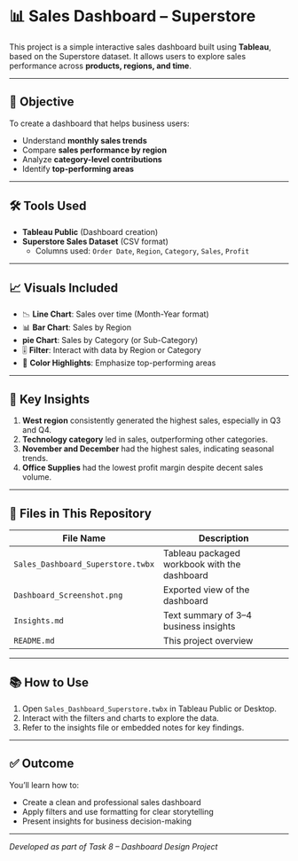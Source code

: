 # 📊 Sales Dashboard – Superstore

This project is a simple interactive sales dashboard built using **Tableau**, based on the Superstore dataset. It allows users to explore sales performance across **products, regions, and time**.

---

## 🚀 Objective

To create a dashboard that helps business users:
- Understand **monthly sales trends**
- Compare **sales performance by region**
- Analyze **category-level contributions**
- Identify **top-performing areas**

---

## 🛠 Tools Used

- **Tableau Public** (Dashboard creation)
- **Superstore Sales Dataset** (CSV format)
  - Columns used: `Order Date`, `Region`, `Category`, `Sales`, `Profit`

---

## 📈 Visuals Included

- 📉 **Line Chart**: Sales over time (Month-Year format)
- 📊 **Bar Chart**: Sales by Region
-  **pie Chart**: Sales by Category (or Sub-Category)
- 🎚 **Filter**: Interact with data by Region or Category
- 🎨 **Color Highlights**: Emphasize top-performing areas

---

## 📌 Key Insights

1. **West region** consistently generated the highest sales, especially in Q3 and Q4.
2. **Technology category** led in sales, outperforming other categories.
3. **November and December** had the highest sales, indicating seasonal trends.
4. **Office Supplies** had the lowest profit margin despite decent sales volume.

---

## 📁 Files in This Repository

| File Name                        | Description                                      |
|----------------------------------|--------------------------------------------------|
| `Sales_Dashboard_Superstore.twbx` | Tableau packaged workbook with the dashboard     |
| `Dashboard_Screenshot.png`       | Exported view of the dashboard                   |
| `Insights.md`                    | Text summary of 3–4 business insights            |
| `README.md`                      | This project overview                            |

---

## 📚 How to Use

1. Open `Sales_Dashboard_Superstore.twbx` in Tableau Public or Desktop.
2. Interact with the filters and charts to explore the data.
3. Refer to the insights file or embedded notes for key findings.

---

## ✅ Outcome

You’ll learn how to:
- Create a clean and professional sales dashboard
- Apply filters and use formatting for clear storytelling
- Present insights for business decision-making

---

_Developed as part of Task 8 – Dashboard Design Project_
